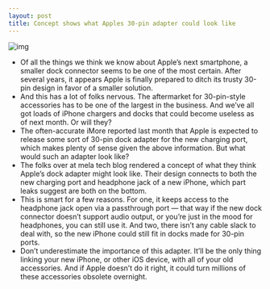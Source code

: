 ```yaml
---
layout: post
title: Concept shows what Apples 30-pin adapter could look like
---
```

![img](http://media.idownloadblog.com/wp-content/uploads/2012/08/iPhone_5_micro_usb_adapter1.png)
* Of all the things we think we know about Apple’s next smartphone, a smaller dock connector seems to be one of the most certain. After several years, it appears Apple is finally prepared to ditch its trusty 30-pin design in favor of a smaller solution.
* And this has a lot of folks nervous. The aftermarket for 30-pin-style accessories has to be one of the largest in the business. And we’ve all got loads of iPhone chargers and docks that could become useless as of next month. Or will they?
* The often-accurate iMore reported last month that Apple is expected to release some sort of 30-pin dock adapter for the new charging port, which makes plenty of sense given the above information. But what would such an adapter look like?
* The folks over at mela tech blog rendered a concept of what they think Apple’s dock adapter might look like. Their design connects to both the new charging port and headphone jack of a new iPhone, which part leaks suggest are both on the bottom.
* This is smart for a few reasons. For one, it keeps access to the headphone jack open via a passthrough port — that way if the new dock connector doesn’t support audio output, or you’re just in the mood for headphones, you can still use it. And two, there isn’t any cable slack to deal with, so the new iPhone could still fit in docks made for 30-pin ports.
* Don’t underestimate the importance of this adapter. It’ll be the only thing linking your new iPhone, or other iOS device, with all of your old accessories. And if Apple doesn’t do it right, it could turn millions of these accessories obsolete overnight.

